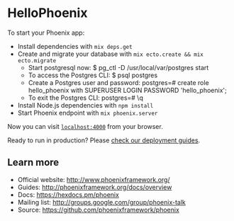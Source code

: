 # HelloPhoenix

To start your Phoenix app:

  * Install dependencies with `mix deps.get`
  * Create and migrate your database with `mix ecto.create && mix ecto.migrate`
    * Start postgresql now: $ pg_ctl -D /usr/local/var/postgres start
    * To access the Postgres CLI: $ psql postgres
    * Create a Postgres user and password: postgres=# create role
      hello_phoenix with SUPERUSER LOGIN PASSWORD 'hello_phoenix';
    * To exit the Postgres CLI: postgres=# \q
  * Install Node.js dependencies with `npm install`
  * Start Phoenix endpoint with `mix phoenix.server`

Now you can visit [`localhost:4000`](http://localhost:4000) from your browser.

Ready to run in production? Please [check our deployment guides](http://www.phoenixframework.org/docs/deployment).

## Learn more

  * Official website: http://www.phoenixframework.org/
  * Guides: http://phoenixframework.org/docs/overview
  * Docs: https://hexdocs.pm/phoenix
  * Mailing list: http://groups.google.com/group/phoenix-talk
  * Source: https://github.com/phoenixframework/phoenix
